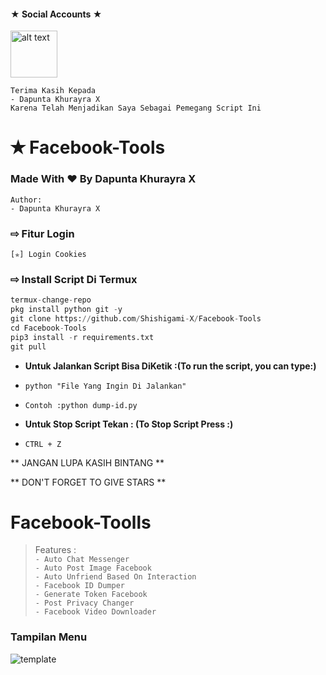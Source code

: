   #### ★ Social Accounts ★
<a href="https://www.facebook.com/100013275378835"><img src="https://raw.githubusercontent.com/Dumai-991/Dumai-991/main/Image/images.png" alt="alt text" width="75" height="75"></a>
```
Terima Kasih Kepada
- Dapunta Khurayra X
Karena Telah Menjadikan Saya Sebagai Pemegang Script Ini 
```
# ✭ Facebook-Tools
### Made With ❤️ By Dapunta Khurayra X
```
Author:
- Dapunta Khurayra X
```
### ⇨  Fitur Login
```
[✯] Login Cookies   
```
### ⇨  Install Script Di Termux
```python
termux-change-repo
pkg install python git -y
git clone https://github.com/Shishigami-X/Facebook-Tools
cd Facebook-Tools
pip3 install -r requirements.txt
git pull
```
* **Untuk Jalankan Script Bisa DiKetik :(To run the script, you can type:)**
* ```python "File Yang Ingin Di Jalankan"```
* ``` Contoh :python dump-id.py ```

* **Untuk Stop Script Tekan : (To Stop Script Press :)**
* ```CTRL + Z```

** JANGAN LUPA KASIH BINTANG **

** DON'T FORGET TO GIVE STARS **
</details>

# Facebook-Toolls  
>Features :  
```- Auto Chat Messenger```  
```- Auto Post Image Facebook```  
```- Auto Unfriend Based On Interaction```  
```- Facebook ID Dumper```  
```- Generate Token Facebook```  
```- Post Privacy Changer```  
```- Facebook Video Downloader```

### Tampilan Menu
![template](https://github.com/Shishigami-X/Facebook-Toolls/blob/main/assets/320306225_1559768411167621_7271697823235979333_n.jpg)
